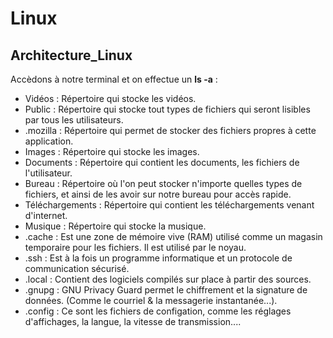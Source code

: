 # Linux

## Architecture_Linux

Accèdons à notre terminal et on effectue un **ls -a** : 

- Vidéos : Répertoire qui stocke les vidéos.
- Public : Répertoire qui stocke tout types de fichiers qui seront lisibles par tous les utilisateurs.
- .mozilla : Répertoire qui permet de stocker des fichiers propres à cette application.
- Images : Répertoire qui stocke les images.
- Documents : Répertoire qui contient les documents, les fichiers de l'utilisateur.
- Bureau : Répertoire où l'on peut stocker n'importe quelles types de fichiers, et ainsi de les avoir sur notre bureau pour accès rapide.
- Téléchargements : Répertoire qui contient les téléchargements venant d'internet.
- Musique : Répertoire qui stocke la musique.
- .cache : Est une zone de mémoire vive (RAM) utilisé comme un magasin temporaire pour les fichiers. Il est utilisé par le noyau.
- .ssh : Est à la fois un programme informatique et un protocole de communication sécurisé.
- .local : Contient des logiciels compilés sur place à partir des sources.
- .gnupg : GNU Privacy Guard permet le chiffrement et la signature de données. (Comme le courriel & la messagerie instantanée...).
- .config : Ce sont les fichiers de configation, comme les réglages d'affichages, la langue, la vitesse de transmission....

